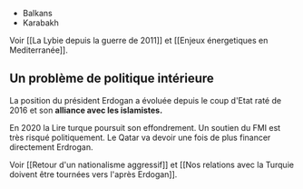 - Balkans
- Karabakh

Voir [[La Lybie depuis la guerre de 2011]] et [[Enjeux énergetiques en Mediterranée]].

## Un problème de politique intérieure

La position du président Erdogan a évoluée depuis le coup d'Etat raté de 2016 et son **alliance avec les islamistes.**

En 2020 la Lire turque poursuit son effondrement. Un soutien du FMI est très risqué politiquement. Le Qatar va devoir une fois de plus financer directement Erdrogan.

Voir [[Retour d'un nationalisme aggressif]] et [[Nos relations avec la Turquie doivent être tournées vers l'après Erdogan]].